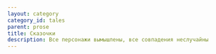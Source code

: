 ```yaml
---
layout: category
category_id: tales
parent: prose
title: Сказочки
description: Все персонажи вымышлены, все совпадения неслучайны
---
```

